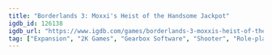 ```yaml
---
title: "Borderlands 3: Moxxi's Heist of the Handsome Jackpot"
igdb_id: 126138
igdb_url: "https://www.igdb.com/games/borderlands-3-moxxis-heist-of-the-handsome-jackpot"
tag: ["Expansion", "2K Games", "Gearbox Software", "Shooter", "Role-playing (RPG)", "Single player", "Multiplayer", "Co-operative", "First person", "Action", "Fantasy", "Comedy", "Open world"]
---
```

